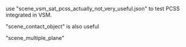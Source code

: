 

use "scene_vsm_sat_pcss_actually_not_very_useful.json" to test PCSS integrated in VSM.


"scene_contact_object" is also useful

"scene_multiple_plane"